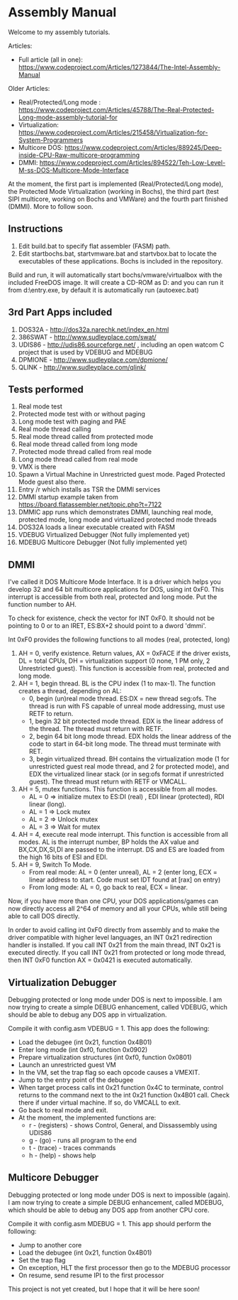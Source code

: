 # Assembly Manual
Welcome to my assembly tutorials.

Articles:
* Full article (all in one): https://www.codeproject.com/Articles/1273844/The-Intel-Assembly-Manual

Older Articles: 
* Real/Protected/Long mode : https://www.codeproject.com/Articles/45788/The-Real-Protected-Long-mode-assembly-tutorial-for
* Virtualization: https://www.codeproject.com/Articles/215458/Virtualization-for-System-Programmers
* Multicore DOS: https://www.codeproject.com/Articles/889245/Deep-inside-CPU-Raw-multicore-programming
* DMMI: https://www.codeproject.com/Articles/894522/Teh-Low-Level-M-ss-DOS-Multicore-Mode-Interface

At the moment, the first part is implemented (Real/Protected/Long mode), the Protected Mode Virtualization (working in Bochs), the third part (test SIPI multicore, working on Bochs and VMWare)
and the fourth part finished (DMMI). More to follow soon.

## Instructions
1. Edit build.bat to specify flat assembler (FASM) path.
2. Edit startbochs.bat, startvmware.bat and startvbox.bat to locate the executables of these applications. Bochs is included
in the repository.

Build and run, it will automatically start bochs/vmware/virtualbox with the included FreeDOS image. 
It will create a CD-ROM as D: and you can run it from d:\entry.exe, by default it is automatically run (autoexec.bat)

## 3rd Part Apps included
1. DOS32A - http://dos32a.narechk.net/index_en.html
2. 386SWAT - http://www.sudleyplace.com/swat/
3. UDIS86 - http://udis86.sourceforge.net/ , including an open watcom C project that is used by VDEBUG and MDEBUG
4. DPMIONE - http://www.sudleyplace.com/dpmione/
5. QLINK - http://www.sudleyplace.com/qlink/


## Tests performed
1. Real mode test
2. Protected mode test with or without paging
3. Long mode test with paging and PAE
4. Real mode thread calling
5. Real mode thread called from protected mode
6. Real mode thread called from long mode
7. Protected mode thread called from real mode
8. Long mode thread called from real mode
9. VMX is there
10. Spawn a Virtual Machine in Unrestricted guest mode. Paged Protected Mode guest also there.
11. Entry /r which installs as TSR the DMMI services
12. DMMI startup example taken from https://board.flatassembler.net/topic.php?t=7122
13. DMMIC app runs which demonstrates DMMI, launching real mode, protected mode, long mode and virtualized protected mode threads
14. DOS32A loads a linear executable created with FASM
15. VDEBUG Virtualized Debugger (Not fully implemented yet)
15. MDEBUG Multicore Debugger (Not fully implemented yet)

## DMMI
I've called it DOS Multicore Mode Interface. It is a driver which helps you develop 32 and 64 bit multicore applications for DOS, using int 0xF0. 
This interrupt is accessible from both real, protected and long mode. Put the function number to AH.

To check for existence, check the vector for INT 0xF0. It should not be pointing to 0 or to an IRET, ES:BX+2 should point to a dword 'dmmi'.

Int 0xF0 provides the following functions to all modes (real, protected, long)

1. AH = 0, verify existence. Return values, AX = 0xFACE if the driver exists, DL = total CPUs, DH = virtualization support (0 none, 1 PM only, 2 Unrestricted guest). This function is accessible from real, protected and long mode.
2. AH = 1, begin thread. BL is the CPU index (1 to max-1). The function creates a thread, depending on AL:
   * 0, begin (un)real mode thread. ES:DX = new thread seg:ofs. The thread is run with FS capable of unreal mode addressing, must use RETF to return.
   * 1, begin 32 bit protected mode thread. EDX is the linear address of the thread. The thread must return with RETF.
   * 2, begin 64 bit long mode thread. EDX holds the linear address of the code to start in 64-bit long mode. The thread must terminate with RET.
   * 3, begin virtualized thread. BH contains the virtualization mode (1 for unrestricted guest real mode thread, and 2 for protected mode), and EDX the virtualized linear stack (or in seg:ofs format if unrestricted guest). The thread must return with RETF or VMCALL.
3. AH = 5, mutex functions. This function is accessible from all modes.
    * AL = 0 => initialize mutex to ES:DI (real) , EDI linear (protected), RDI linear (long).
    * AL = 1 => Lock mutex
    * AL = 2 => Unlock mutex
    * AL = 3 => Wait for mutex
4. AH = 4, execute real mode interrupt. This function is accessible from all modes. AL is the interrupt number, BP holds the AX value and BX,CX,DX,SI,DI are passed to the interrupt. DS and ES are loaded from the high 16 bits of ESI and EDI.
4. AH = 9, Switch To Mode.
	* From real mode: AL = 0 (enter unreal), AL = 2 (enter long, ECX = linear address to start. Code must set IDT found at [rax] on entry)
	* From long mode: AL = 0, go back to real, ECX = linear. 

Now, if you have more than one CPU, your DOS applications/games can now directly access all 2^64 of memory and all your CPUs, while still being able to call DOS directly. 

In order to avoid calling int 0xF0 directly from assembly and to make the driver compatible with higher level languages, an INT 0x21 redirection handler is installed. 
If you call INT 0x21 from the main thread, INT 0x21 is executed directly. If you call INT 0x21 from protected or long mode thread, then INT 0xF0 function AX = 0x0421 is executed automatically.


## Virtualization Debugger
Debugging protected or long mode under DOS is next to impossible. I am now trying to create a simple DEBUG enhancement, called VDEBUG, which should be able to debug any DOS app in virtualization.

Compile it with config.asm VDEBUG = 1. This app does the following:

* Load the debugee (int 0x21, function 0x4B01)
* Enter long mode (int 0xf0, function 0x0902)
* Prepare virtualization structures (int 0xf0, function 0x0801)
* Launch an unrestricted guest VM
* In the VM, set the trap flag so each opcode causes a VMEXIT.
* Jump to the entry point of the debugee 
* When target process calls int 0x21 function 0x4C to terminate, control returns to the command next to the int 0x21 function 0x4B01 call. Check there if under virtual machine. If so, do VMCALL to exit.
* Go back to real mode and exit.
* At the moment, the implemented functions are:
	* r - (registers) - shows Control, General, and Dissassembly using UDIS86
	* g - (go) - runs all program to the end
	* t - (trace) - traces commands 
	* h - (help) - shows help


## Multicore Debugger
Debugging protected or long mode under DOS is next to impossible (again). I am now trying to create a simple DEBUG enhancement, called MDEBUG, which should be able to debug any DOS app from another CPU core.

Compile it with config.asm MDEBUG = 1. This app should perform the following:

* Jump to another core
* Load the debugee (int 0x21, function 0x4B01)
* Set the trap flag
* On exception, HLT the first processor then go to the MDEBUG processor
* On resume, send resume IPI to the first processor

This project is not yet created, but I hope that it will be here soon!






